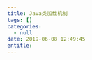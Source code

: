 ```yaml
---
title: Java类加载机制
tags: []
categories:
  - null
date: 2019-06-08 12:49:45
entitle:
---
```


<!--more-->

